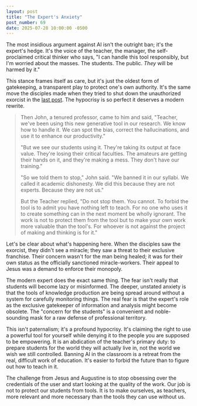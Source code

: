 ```yaml
---
layout: post
title: "The Expert's Anxiety"
post_number: 69
date: 2025-07-28 10:00:00 -0500
---
```


The most insidious argument against AI isn't the outright ban; it's the expert's hedge. It's the voice of the teacher, the manager, the self-proclaimed critical thinker who says, "I can handle this tool responsibly, but I'm worried about the masses. The students. The public. *They* will be harmed by it."

This stance frames itself as care, but it's just the oldest form of gatekeeping, a transparent play to protect one's own authority. It's the same move the disciples made when they tried to shut down the unauthorized exorcist in the [last post](/post-68). The hypocrisy is so perfect it deserves a modern rewrite.

> Then John, a tenured professor, came to him and said, "Teacher, we've been using this new generative tool in our research. We know how to handle it. We can spot the bias, correct the hallucinations, and use it to enhance our productivity."
> 
> "But we see our students using it. They're taking its output at face value. They're losing their critical faculties. The amateurs are getting their hands on it, and they're making a mess. They don't have our training."
> 
> "So we told them to stop," John said. "We banned it in our syllabi. We called it academic dishonesty. We did this because they are not experts. Because they are not us."
> 
> But the Teacher replied, "Do not stop them. You cannot. To forbid the tool is to admit you have nothing left to teach. For no one who uses it to create something can in the next moment be wholly ignorant. The work is not to protect them from the tool but to make your own work more valuable than the tool's. For whoever is not against the project of making and thinking is for it."

Let's be clear about what's happening here. When the disciples saw the exorcist, they didn't see a miracle; they saw a threat to their exclusive franchise. Their concern wasn't for the man being healed; it was for their own status as the officially sanctioned miracle-workers. Their appeal to Jesus was a demand to enforce their monopoly.

The modern expert does the exact same thing. The fear isn't really that students will become lazy or misinformed. The deeper, unstated anxiety is that the tools of knowledge production are being spread around without a system for carefully monitoring things. The real fear is that the expert's role as the exclusive gatekeeper of information and analysis might become obsolete. The "concern for the students" is a convenient and noble-sounding mask for a raw defense of professional territory.

This isn't paternalism; it's a profound hypocrisy. It's claiming the right to use a powerful tool for yourself while denying it to the people you are supposed to be empowering. It is an abdication of the teacher's primary duty: to prepare students for the world they will actually live in, not the world we wish we still controlled. Banning AI in the classroom is a retreat from the real, difficult work of education. It's easier to forbid the future than to figure out how to teach in it.

The challenge from Jesus and Augustine is to stop obsessing over the credentials of the user and start looking at the quality of the work. Our job is not to protect our students from tools. It is to make ourselves, as teachers, more relevant and more necessary than the tools they can use without us.